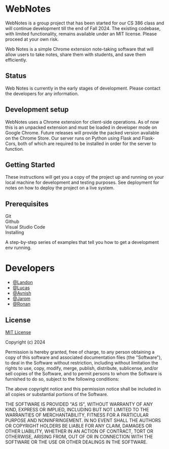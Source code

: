 
# WebNotes

WebNotes is a group project that has been started for our CS 386 class and will continue development till the end of Fall 2024. The existing codebase, with limited functionality, remains available under an MIT license. Please proceed at your own risk. 

Web Notes is a simple Chrome extension note-taking software that will allow users to take notes, share them with students, and save them efficiently.

## Status

Web Notes is currently in the early stages of development. Please contact the developers for any information.

## Development setup

WebNotes uses a Chrome extension for client-side operations. As of now this is an unpacked extension and must be loaded in developer mode on Google Chrome. Future releases will provide the packed version available on the Chrome Store.
Our server runs on Python using Flask and Flask-Cors, both of which are required to be installed in order for the server to function.

## Getting Started
These instructions will get you a copy of the project up and running on your local machine for development and testing purposes. See deployment for notes on how to deploy the project on a live system.

## Prerequisites

Git\
Github\
Visual Studio Code \
Installing

A step-by-step series of examples that tell you how to get a development env running.


# Developers

- [@Landon](https://github.com/PequenoCoder)
- [@Lucas](https://github.com/lucaslarson25)
- [@Avnish](https://github.com/avnishsinha)
- [@Jarom](https://github.com/JCraghead)
- [@Ronan](https://github.com/uploading3211)

## License

[MIT License](https://choosealicense.com/licenses/mit/)

Copyright (c) 2024 

Permission is hereby granted, free of charge, to any person obtaining a copy
of this software and associated documentation files (the "Software"), to deal
in the Software without restriction, including without limitation the rights
to use, copy, modify, merge, publish, distribute, sublicense, and/or sell
copies of the Software, and to permit persons to whom the Software is
furnished to do so, subject to the following conditions:

The above copyright notice and this permission notice shall be included in all
copies or substantial portions of the Software.

THE SOFTWARE IS PROVIDED "AS IS", WITHOUT WARRANTY OF ANY KIND, EXPRESS OR
IMPLIED, INCLUDING BUT NOT LIMITED TO THE WARRANTIES OF MERCHANTABILITY,
FITNESS FOR A PARTICULAR PURPOSE AND NONINFRINGEMENT. IN NO EVENT SHALL THE
AUTHORS OR COPYRIGHT HOLDERS BE LIABLE FOR ANY CLAIM, DAMAGES OR OTHER
LIABILITY, WHETHER IN AN ACTION OF CONTRACT, TORT OR OTHERWISE, ARISING FROM,
OUT OF OR IN CONNECTION WITH THE SOFTWARE OR THE USE OR OTHER DEALINGS IN THE
SOFTWARE.

